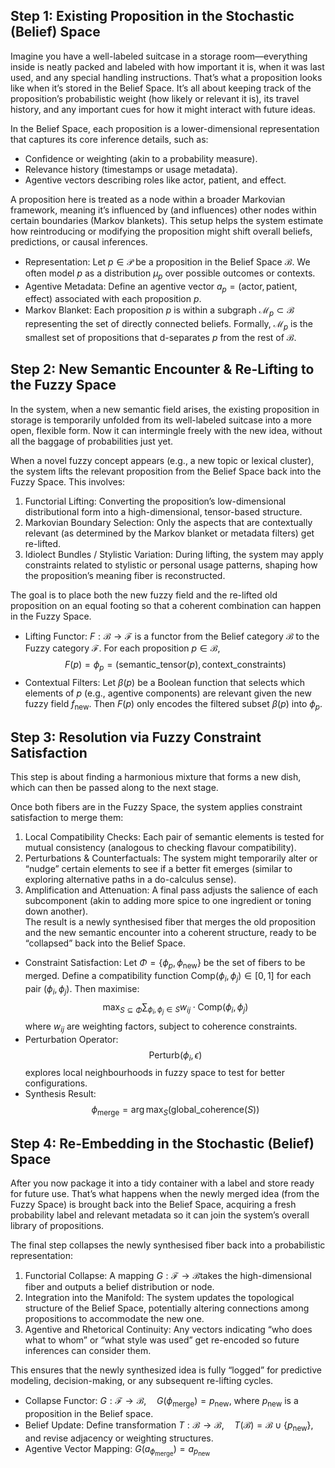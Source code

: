 ## Step 1: Existing Proposition in the Stochastic (Belief) Space

Imagine you have a well-labeled suitcase in a storage room—everything inside is neatly packed and labeled with how important it is, when it was last used, and any special handling instructions. That’s what a proposition looks like when it’s stored in the Belief Space. It’s all about keeping track of the proposition’s probabilistic weight (how likely or relevant it is), its travel history, and any important cues for how it might interact with future ideas. 

In the Belief Space, each proposition is a lower-dimensional representation that captures its core inference details, such as:
- Confidence or weighting (akin to a probability measure).
- Relevance history (timestamps or usage metadata).
- Agentive vectors describing roles like actor, patient, and effect.  

A proposition here is treated as a node within a broader Markovian framework, meaning it’s influenced by (and influences) other nodes within certain boundaries (Markov blankets). This setup helps the system estimate how reintroducing or modifying the proposition might shift overall beliefs, predictions, or causal inferences. 

- Representation: Let $p \in \mathcal{P}$ be a proposition in the Belief Space $\mathcal{B}$. We often model $p$ as a distribution $\mu_p$ over possible outcomes or contexts.
- Agentive Metadata: Define an agentive vector $a_p = (\text{actor}, \text{patient}, \text{effect})$ associated with each proposition $p$.
- Markov Blanket: Each proposition $p$ is within a subgraph $\mathcal{M}_p \subset \mathcal{B}$ representing the set of directly connected beliefs. Formally, $\mathcal{M}_p$ is the smallest set of propositions that d-separates $p$ from the rest of $\mathcal{B}$.

## Step 2: New Semantic Encounter & Re-Lifting to the Fuzzy Space

In the system, when a new semantic field arises, the existing proposition in storage is temporarily unfolded from its well-labeled suitcase into a more open, flexible form. Now it can intermingle freely with the new idea, without all the baggage of probabilities just yet.

When a novel fuzzy concept appears (e.g., a new topic or lexical cluster), the system lifts the relevant proposition from the Belief Space back into the Fuzzy Space. This involves:
1. Functorial Lifting: Converting the proposition’s low-dimensional distributional form into a high-dimensional, tensor-based structure.  
2. Markovian Boundary Selection: Only the aspects that are contextually relevant (as determined by the Markov blanket or metadata filters) get re-lifted.  
3. Idiolect Bundles / Stylistic Variation: During lifting, the system may apply constraints related to stylistic or personal usage patterns, shaping how the proposition’s meaning fiber is reconstructed.  

The goal is to place both the new fuzzy field and the re-lifted old proposition on an equal footing so that a coherent combination can happen in the Fuzzy Space.

- Lifting Functor:  $F: \mathcal{B} \to \mathcal{F}$ is a functor from the Belief category $\mathcal{B}$ to the Fuzzy category $\mathcal{F}$. For each proposition $p \in \mathcal{B}$,    $$
  F(p) = \phi_p = (\text{semantic\_tensor}(p),\, \text{context\_constraints})
  $$
- Contextual Filters: Let $\beta(p)$ be a Boolean function that selects which elements of $p$ (e.g., agentive components) are relevant given the new fuzzy field $f_{\text{new}}$. Then $F(p)$ only encodes the filtered subset $\beta(p)$ into $\phi_p$.

## Step 3: Resolution via Fuzzy Constraint Satisfaction

This step is about finding a harmonious mixture that forms a new dish, which can then be passed along to the next stage.

Once both fibers are in the Fuzzy Space, the system applies constraint satisfaction to merge them:
1. Local Compatibility Checks: Each pair of semantic elements is tested for mutual consistency (analogous to checking flavour compatibility).  
2. Perturbations & Counterfactuals: The system might temporarily alter or “nudge” certain elements to see if a better fit emerges (similar to exploring alternative paths in a do-calculus sense).  
3. Amplification and Attenuation: A final pass adjusts the salience of each subcomponent (akin to adding more spice to one ingredient or toning down another).  
The result is a newly synthesised fiber that merges the old proposition and the new semantic encounter into a coherent structure, ready to be “collapsed” back into the Belief Space.
- Constraint Satisfaction: Let  $\Phi = \{ \phi_p, \phi_{\text{new}} \}$ be the set of fibers to be merged. Define a compatibility function $\mathrm{Comp}(\phi_i, \phi_j) \in [0,1]$ for each pair $(\phi_i, \phi_j)$. Then maximise:
  $$
  \max_{S \subseteq \Phi} \sum_{\phi_i, \phi_j \in S} w_{ij} \cdot \mathrm{Comp}(\phi_i, \phi_j)
  $$
  where $w_{ij}$ are weighting factors, subject to coherence constraints.
- Perturbation Operator:  
  $$
  \mathrm{Perturb}(\phi_i, \epsilon)
  $$
  explores local neighbourhoods in fuzzy space to test for better configurations.
- Synthesis Result:  
  $$
  \phi_{\mathrm{merge}} = \arg\max_S \left(\mathrm{global\_coherence}(S)\right)
  $$
## Step 4: Re-Embedding in the Stochastic (Belief) Space


After you now package it into a tidy container with a label and store ready for future use. That’s what happens when the newly merged idea (from the Fuzzy Space) is brought back into the Belief Space, acquiring a fresh probability label and relevant metadata so it can join the system’s overall library of propositions.

The final step collapses the newly synthesised fiber back into a probabilistic representation:
1. Functorial Collapse: A mapping $G: \mathcal{F} \to \mathcal{B}$takes the high-dimensional fiber and outputs a belief distribution or node.  
2. Integration into the Manifold: The system updates the topological structure of the Belief Space, potentially altering connections among propositions to accommodate the new one.  
3. Agentive and Rhetorical Continuity: Any vectors indicating “who does what to whom” or “what style was used” get re-encoded so future inferences can consider them.  

This ensures that the newly synthesized idea is fully “logged” for predictive modeling, decision-making, or any subsequent re-lifting cycles.

- Collapse Functor: $G: \mathcal{F} \to \mathcal{B}, \quad G(\phi_{\mathrm{merge}}) = p_{\mathrm{new}}$, where $p_{\mathrm{new}}$ is a proposition in the Belief space.
- Belief Update: Define transformation $T: \mathcal{B} \to \mathcal{B}, \quad T(\mathcal{B}) = \mathcal{B} \cup \{ p_{\mathrm{new}} \}$, and revise adjacency or weighting structures. 
- Agentive Vector Mapping: $G(a_{\phi_{\mathrm{merge}}}) = a_{p_{\mathrm{new}}}$
